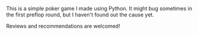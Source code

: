 This is a simple poker game I made using Python. It might bug sometimes in the first preflop round, but I haven't found out the cause yet. 

Reviews and recommendations are welcomed!
